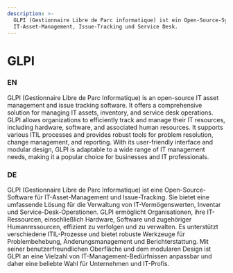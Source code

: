 ```yaml
---
description: >-
  GLPI (Gestionnaire Libre de Parc informatique) ist ein Open-Source-System für
  IT-Asset-Management, Issue-Tracking und Service Desk.
---
```


# GLPI

### EN

GLPI (Gestionnaire Libre de Parc Informatique) is an open-source IT asset management and issue tracking software. It offers a comprehensive solution for managing IT assets, inventory, and service desk operations. GLPI allows organizations to efficiently track and manage their IT resources, including hardware, software, and associated human resources. It supports various ITIL processes and provides robust tools for problem resolution, change management, and reporting. With its user-friendly interface and modular design, GLPI is adaptable to a wide range of IT management needs, making it a popular choice for businesses and IT professionals.

### DE

GLPI (Gestionnaire Libre de Parc Informatique) ist eine Open-Source-Software für IT-Asset-Management und Issue-Tracking. Sie bietet eine umfassende Lösung für die Verwaltung von IT-Vermögenswerten, Inventar und Service-Desk-Operationen. GLPI ermöglicht Organisationen, ihre IT-Ressourcen, einschließlich Hardware, Software und zugehöriger Humanressourcen, effizient zu verfolgen und zu verwalten. Es unterstützt verschiedene ITIL-Prozesse und bietet robuste Werkzeuge für Problembehebung, Änderungsmanagement und Berichterstattung. Mit seiner benutzerfreundlichen Oberfläche und dem modularen Design ist GLPI an eine Vielzahl von IT-Management-Bedürfnissen anpassbar und daher eine beliebte Wahl für Unternehmen und IT-Profis.
